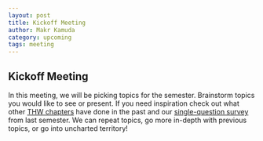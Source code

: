 ```yaml
---
layout: post
title: Kickoff Meeting
author: Makr Kamuda
category: upcoming
tags: meeting
---
```



## Kickoff Meeting

In this meeting, we will be picking topics for the semester. Brainstorm topics you would like to see or present. If you need inspiration check out what other [THW chapters][prev_chapters] have done in the past and our [single-question survey][survey] from last semester. We can repeat topics, go more in-depth with previous topics, or go into uncharted territory!

[prev_chapters]: http://www.thehackerwithin.org/
[survey]: https://docs.google.com/forms/d/e/1FAIpQLSdl5AlSMBRLrz5U7vA8G_vwiW7wYH0sF7ebeLJ-Xuhq2lzhqg/viewform?usp=pp_url
